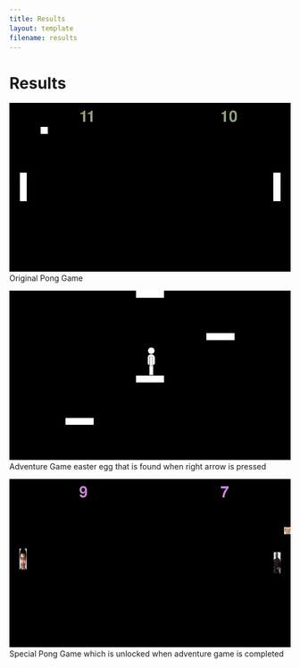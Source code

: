 ```yaml
---
title: Results
layout: template
filename: results
--- 
```


# Results

![Pong Game](/images/pong_game.png)
Original Pong Game


![Adventure Game](/images/adventure_game.png)
Adventure Game easter egg that is found when right arrow is pressed


![Downey Pong Game](/images/downey_pong_game.png)
Special Pong Game which is unlocked when adventure game is completed 
